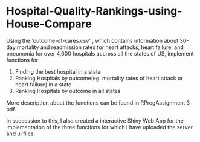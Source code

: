 # Hospital-Quality-Rankings-using-House-Compare
Using the 'outcome-of-cares.csv' , which contains information about 30-day mortality and readmission rates
for heart attacks, heart failure, and pneumonia for over 4,000 hospitals accross all the states of US, implement functions for:

1) Finding the best hospital in a state
2) Ranking Hospitals by outcome(eg. mortality rates of heart attack or heart failure) in a state
3) Ranking Hospitals by outcome in all states

More description about the functions can be found in RProgAssignment 3 pdf.

In succession to this, I also created a interactive Shiny Web App for the implementation of the three functions for which I have uploaded the server and ui files.
